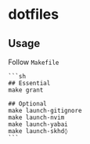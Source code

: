 # dotfiles

## Usage

Follow `Makefile`

    ```sh
    ## Essential
    make grant

    ## Optional
    make launch-gitignore
    make launch-nvim
    make launch-yabai
    make launch-skhd◊
    ```

<!-- - ![neovim](https://fastly.jsdelivr.net/gh/rjman-ljm/resources@master/assets/16578368751791657836874364.png) -->
